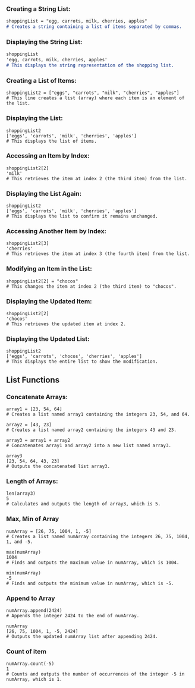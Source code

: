 ### Creating a String List:
```markdown
shoppingList = "egg, carrots, milk, cherries, apples"
# Creates a string containing a list of items separated by commas.
```

### Displaying the String List:
```markdown
shoppingList
'egg, carrots, milk, cherries, apples'
# This displays the string representation of the shopping list.
```

### Creating a List of Items:
```
shoppingList2 = ["eggs", "carrots", "milk", "cherries", "apples"]
# This line creates a list (array) where each item is an element of the list.
```

### Displaying the List:
```
shoppingList2
['eggs', 'carrots', 'milk', 'cherries', 'apples']
# This displays the list of items.
```

### Accessing an Item by Index:
```
shoppingList2[2]
'milk'
# This retrieves the item at index 2 (the third item) from the list.
```

### Displaying the List Again:
```
shoppingList2
['eggs', 'carrots', 'milk', 'cherries', 'apples']
# This displays the list to confirm it remains unchanged.
```

### Accessing Another Item by Index:
```
shoppingList2[3]
'cherries'
# This retrieves the item at index 3 (the fourth item) from the list.
```

### Modifying an Item in the List:
```
shoppingList2[2] = "chocos"
# This changes the item at index 2 (the third item) to "chocos".
```

### Displaying the Updated Item:
```
shoppingList2[2]
'chocos'
# This retrieves the updated item at index 2.
```

### Displaying the Updated List:
```
shoppingList2
['eggs', 'carrots', 'chocos', 'cherries', 'apples']
# This displays the entire list to show the modification.
```

## List Functions

### Concatenate Arrays:
```
array1 = [23, 54, 64]
# Creates a list named array1 containing the integers 23, 54, and 64.

array2 = [43, 23]
# Creates a list named array2 containing the integers 43 and 23.

array3 = array1 + array2
# Concatenates array1 and array2 into a new list named array3.

array3
[23, 54, 64, 43, 23]
# Outputs the concatenated list array3.
```

### Length of Arrays:
```
len(array3)
5
# Calculates and outputs the length of array3, which is 5.
```

### Max, Min of Array
```
numArray = [26, 75, 1004, 1, -5]
# Creates a list named numArray containing the integers 26, 75, 1004, 1, and -5.

max(numArray)
1004
# Finds and outputs the maximum value in numArray, which is 1004.

min(numArray)
-5
# Finds and outputs the minimum value in numArray, which is -5.
```

### Append to Array
```
numArray.append(2424)
# Appends the integer 2424 to the end of numArray.

numArray
[26, 75, 1004, 1, -5, 2424]
# Outputs the updated numArray list after appending 2424.
```

### Count of item
```
numArray.count(-5)
1
# Counts and outputs the number of occurrences of the integer -5 in numArray, which is 1.
```